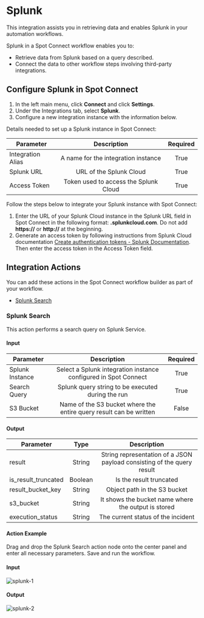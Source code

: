 # Splunk

This integration assists you in retrieving data and enables Splunk in your automation workflows.

Splunk in a Spot Connect workflow enables you to:

- Retrieve data from Splunk based on a query described.
- Connect the data to other workflow steps involving third-party integrations.

## Configure Splunk in Spot Connect

1. In the left main menu, click **Connect** and click **Settings**.
2. Under the Integrations tab, select **Splunk**.
3. Configure a new integration instance with the information below.

Details needed to set up a Splunk instance in Spot Connect:

| Parameter         |              Description              | Required |
| ----------------- | :-----------------------------------: | :------: |
| Integration Alias |  A name for the integration instance  |   True   |
| Splunk URL        |        URL of the Splunk Cloud        |   True   |
| Access Token      | Token used to access the Splunk Cloud |   True   |

Follow the steps below to integrate your Splunk instance with Spot Connect:

1. Enter the URL of your Splunk Cloud instance in the Splunk URL field in Spot Connect in the following format: **<yoursubdomain>.splunkcloud.com**. Do not add **https://** or **http://** at the beginning.
2. Generate an access token by following instructions from Splunk Cloud documentation [Create authentication tokens - Splunk Documentation](https://docs.splunk.com/Documentation/SplunkCloud/latest/Security/CreateAuthTokens). Then enter the access token in the Access Token field.

## Integration Actions

You can add these actions in the Spot Connect workflow builder as part of your workflow.

- [Splunk Search](spot-connect/integrations/splunk?id=splunk-search)

### Splunk Search

This action performs a search query on Splunk Service.

#### Input

| Parameter       |                            Description                             | Required |
| --------------- | :----------------------------------------------------------------: | :------: |
| Splunk Instance |  Select a Splunk integration instance configured in Spot Connect   |   True   |
| Search Query    |         Splunk query string to be executed during the run          |   True   |
| S3 Bucket       | Name of the S3 bucket where the entire query result can be written |  False   |

#### Output

| Parameter           |  Type   |                              Description                               |
| ------------------- | :-----: | :--------------------------------------------------------------------: |
| result              | String  | String representation of a JSON payload consisting of the query result |
| is_result_truncated | Boolean |                        Is the result truncated                         |
| result_bucket_key   | String  |                      Object path in the S3 bucket                      |
| s3_bucket           | String  |          It shows the bucket name where the output is stored           |
| execution_status    | String  |                   The current status of the incident                   |

#### Action Example

Drag and drop the Splunk Search action node onto the center panel and enter all necessary parameters. Save and run the workflow.

#### Input

![splunk-1](https://github.com/spotinst/help/assets/106514736/34a3c288-0ef8-4bc9-9301-23b836e00b6b)

#### Output

![splunk-2](https://github.com/spotinst/help/assets/106514736/91132410-d49e-492d-a90b-f353d911c880)
